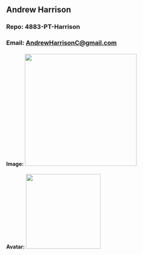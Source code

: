 ## Andrew Harrison
### Repo: 4883-PT-Harrison
### Email: AndrewHarrisonC@gmail.com
#### Image: <img src="https://imgur.com/a/Ncs27Jq" width="300">
#### Avatar: <img src="https://i.pinimg.com/originals/86/e0/9f/86e09f7328ffd9d45ab319cc0b3e7c9d.png" width="200">
